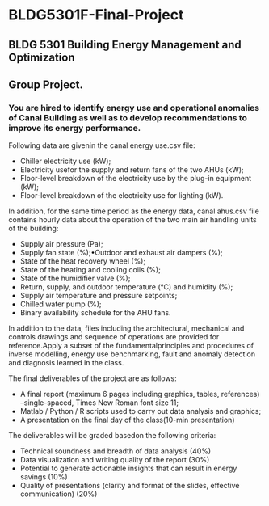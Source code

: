 # BLDG5301F-Final-Project

## BLDG 5301 Building Energy Management and Optimization

## Group Project.

### You are  hired to identify energy use  and  operational anomalies of Canal Building as well as to develop recommendations to improve its energy performance. 

Following data are givenin the canal energy use.csv file:

+ Chiller electricity use (kW);
+ Electricity usefor the supply and return fans of the two AHUs (kW);
+ Floor-level breakdown of the electricity use by the plug-in equipment (kW);
+ Floor-level breakdown of the electricity use for lighting (kW).

In addition, for the same time period as the energy data, canal ahus.csv file contains hourly data about the operation of the two main air handling units of the building:

+ Supply air pressure (Pa);
+ Supply fan state (%);•Outdoor and exhaust air dampers (%);
+ State of the heat recovery wheel (%);
+ State of the heating and cooling coils (%);
+ State of the humidifier valve (%);
+ Return, supply, and outdoor temperature (°C) and humidity (%);
+ Supply air temperature and pressure setpoints;
+ Chilled water pump (%);
+ Binary availability schedule for the AHU fans.

In addition to the data, files including the architectural, mechanical and controls drawings and sequence of operations are provided for reference.Apply   a   subset   of  the   fundamentalprinciples  and   procedures  of  inverse  modelling, energy   use benchmarking, fault and anomaly detection and diagnosis learned in the class.

The final deliverables of the project are as follows:

+ A final report (maximum 6 pages including graphics, tables, references) –single-spaced, Times New Roman font size 11;
+ Matlab / Python / R scripts used to carry out data analysis and graphics;
+ A presentation on the final day of the class(10-min presentation)

The deliverables will be graded basedon the following criteria:

+ Technical soundness and breadth of data analysis (40%)
+ Data visualization and writing quality of the report (30%)
+ Potential to generate actionable insights that can result in energy savings (10%)
+ Quality of presentations (clarity and format of the slides, effective communication) (20%)
